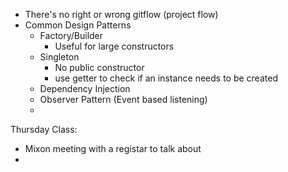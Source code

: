 - There's no right or wrong gitflow (project flow)
- Common Design Patterns
    - Factory/Builder
        - Useful for large constructors
    - Singleton
        - No public constructor
        - use getter to check if an instance needs to be created
    - Dependency Injection
    - Observer Pattern (Event based listening)
    - 

Thursday Class:
- Mixon meeting with a registar to talk about 
- 